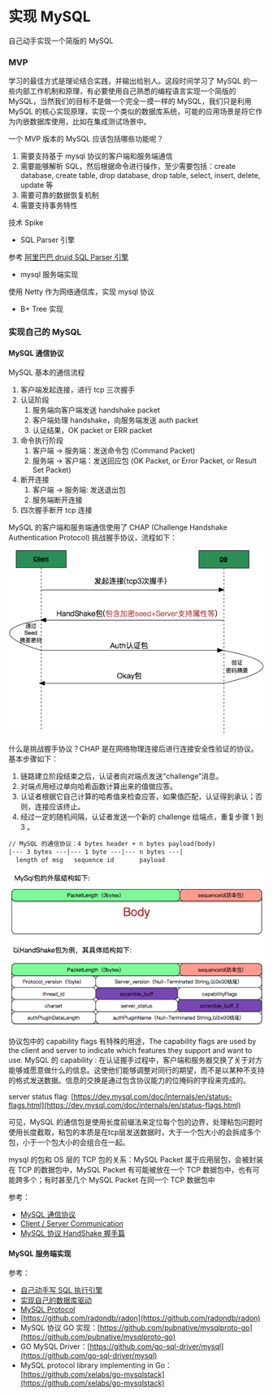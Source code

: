 # 实现 MySQL

自己动手实现一个简版的 MySQL

### MVP

学习的最佳方式是理论结合实践，并输出给别人。这段时间学习了 MySQL 的一些内部工作机制和原理，有必要使用自己熟悉的编程语言实现一个简版的 MySQL，当然我们的目标不是做一个完全一摸一样的 MySQL，我们只是利用 MySQL 的核心实现原理，实现一个类似的数据库系统，可能的应用场景是将它作为内嵌数据库使用，比如在集成测试场景中。

一个 MVP 版本的 MySQL 应该包括哪些功能呢？

1. 需要支持基于 mysql 协议的客户端和服务端通信
2. 需要能够解析 SQL，然后根据命令进行操作，至少需要包括：create database, create table, drop database, drop table, select, insert, delete, update 等
3. 需要可靠的数据恢复机制
4. 需要支持事务特性

技术 Spike

* SQL Parser 引擎

参考 [阿里巴巴 druid SQL Parser 引擎](https://github.com/alibaba/druid/wiki/SQL-Parser)

* mysql 服务端实现

使用 Netty 作为网络通信库，实现 mysql 协议

* B+ Tree 实现

### 实现自己的 MySQL

#### MySQL 通信协议

MySQL 基本的通信流程

1. 客户端发起连接，进行 tcp 三次握手
2. 认证阶段
   1. 服务端向客户端发送 handshake packet
   2. 客户端处理 handshake，向服务端发送 auth packet
   3. 认证结果，OK packet or ERR packet
3. 命令执行阶段
   1. 客户端 -&gt; 服务端：发送命令包 \(Command Packet\)
   2. 服务端 -&gt; 客户端：发送回应包 \(OK Packet, or Error Packet, or Result Set Packet\)
4. 断开连接
   1. 客户端 -&gt; 服务端: 发送退出包
   2. 服务端断开连接
5. 四次握手断开 tcp 连接

MySQL 的客户端和服务端通信使用了 CHAP \(Challenge Handshake Authentication Protocol\) 挑战握手协议，流程如下：

![MySQL &#x5BA2;&#x6237;&#x7AEF;&#x548C;&#x670D;&#x52A1;&#x7AEF;&#x5EFA;&#x7ACB;&#x8FDE;&#x63A5;&#x4E0E;&#x8BA4;&#x8BC1;&#x8FC7;&#x7A0B;](../../.gitbook/assets/image%20%2868%29.png)

什么是挑战握手协议？CHAP 是在网络物理连接后进行连接安全性验证的协议。基本步骤如下：

1. 链路建立阶段结束之后，认证者向对端点发送“challenge”消息。
2. 对端点用经过单向哈希函数计算出来的值做应答。
3. 认证者根据它自己计算的哈希值来检查应答，如果值匹配，认证得到承认；否则，连接应该终止。
4. 经过一定的随机间隔，认证者发送一个新的 challenge 给端点，重复步骤 1 到 3 。



```text
// MySQL 的通信协议：4 bytes header + n bytes payload(body)
|--- 3 bytes ---|--- 1 byte ---|--- n bytes ---|
  length of msg   sequence id       payload
```

![HandShake &#x5305;](../../.gitbook/assets/image%20%2867%29.png)

协议包中的 capability flags 有特殊的用途，The capability flags are used by the client and server to indicate which features they support and want to use. MySQL 的 capability : 在认证握手过程中，客户端和服务器交换了关于对方能够或愿意做什么的信息。这使他们能够调整对同行的期望，而不是以某种不支持的格式发送数据。信息的交换是通过包含协议能力的位掩码的字段来完成的。

server status flag: [https://dev.mysql.com/doc/internals/en/status-flags.html](https://dev.mysql.com/doc/internals/en/status-flags.html)

可见，MySQL 的通信包是使用长度前缀法来定位每个包的边界，处理粘包问题时使用长度截取，粘包的本质是在tcp层发送数据时，大于一个包大小的会拆成多个包，小于一个包大小的会组合在一起。

mysql 的包和 OS 层的 TCP 包的关系：MySQL Packet 属于应用层包，会被封装在 TCP 的数据包中，MySQL Packet 有可能被放在一个 TCP 数据包中，也有可能跨多个；有时甚至几个 MySQL Packet 在同一个 TCP 数据包中

参考：

* [MySQL 通信协议](https://jin-yang.github.io/post/mysql-protocol.html)
* [Client / Server Communication](https://www.oreilly.com/library/view/understanding-mysql-internals/0596009577/ch04.html)
* [MySQL 协议 HandShake 握手篇](https://cloud.tencent.com/developer/article/1184391)

#### MySQL 服务端实现

参考：

* [自己动手写 SQL 执行引擎](https://github.com/chaintechinfo/Freedom)
* [实现自己的数据库驱动](https://github.com/CallMeJiaGu/MySQL-Protocol) 
* [MySQL Protocol](https://github.com/sea-boat/mysql-protocol)
* [https://github.com/radondb/radon](https://github.com/radondb/radon)
* MySQL 协议 GO 实现：[https://github.com/pubnative/mysqlproto-go](https://github.com/pubnative/mysqlproto-go)
* GO MySQL Driver：[https://github.com/go-sql-driver/mysql](https://github.com/go-sql-driver/mysql)
* MySQL protocol library implementing in Go：[https://github.com/xelabs/go-mysqlstack](https://github.com/xelabs/go-mysqlstack)

